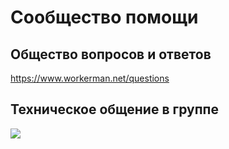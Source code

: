 # Сообщество помощи

## Общество вопросов и ответов

https://www.workerman.net/questions

## Техническое общение в группе

![](../assets/img/webman-qun-qr.jpg)
